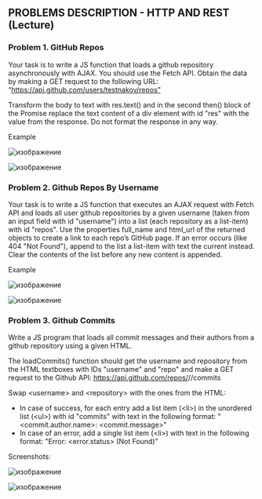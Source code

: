 ## PROBLEMS DESCRIPTION - HTTP AND REST (Lecture)


### Problem 1. GitHub Repos

Your task is to write a JS function that loads a github repository asynchronously with AJAX. You should use the Fetch API. Obtain the data by making  a GET request to the following URL: “https://api.github.com/users/testnakov/repos”

Transform the body to text with res.text() and in the second then() block of the Promise replace the text content of a div element with id "res" with the value from the response. Do not format the response in any way.

Example

![изображение](https://user-images.githubusercontent.com/82647282/229606185-c4fdb69e-2caf-40e6-9964-b49eb1faa6a0.png)

![изображение](https://user-images.githubusercontent.com/82647282/229606198-505bda52-73f7-41f2-8412-80c8c46ba736.png)

### Problem 2. Github Repos By Username

Your task is to write a JS function that executes an AJAX request with Fetch API and loads all user github repositories by a given username (taken from an input field with id "username") into a list (each repository as a list-item) with id "repos". Use the properties full_name and html_url of the returned objects to create a link to each repo’s GitHub page. If an error occurs (like 404 "Not Found"), append to the list a list-item with text the current instead. Clear the contents of the list before any new content is appended.

Example

![изображение](https://user-images.githubusercontent.com/82647282/229606564-0d4cbe6f-626a-4858-a039-8585177247ad.png)

![изображение](https://user-images.githubusercontent.com/82647282/229606579-15cc4f14-4f33-4cbd-92de-9c0753f0fd76.png)

### Problem 3. Github Commits

Write a JS program that loads all commit messages and their authors from a github repository using a given HTML. 

The loadCommits() function should get the username and repository from the HTML textboxes with IDs "username" and "repo" and make a GET request to the Github API: https://api.github.com/repos/<username>/<repository>/commits

Swap \<username\> and \<repository\> with the ones from the HTML:

  +	In case of success, for each entry add a list item (\<li\>) in the unordered list (\<ul\>) with id "commits" with text in the following format: "\<commit.author.name\>: \<commit.message\>" 
  +	In case of an error, add a single list item (\<li\>) with text in the following format: "Error: \<error.status\> (Not Found)"

Screenshots:

![изображение](https://user-images.githubusercontent.com/82647282/229606950-ba648004-c7a5-43fb-8f28-3bb2d2c1b513.png)

![изображение](https://user-images.githubusercontent.com/82647282/229606982-67bd228a-b35a-464d-9ff9-1a3188dd7e74.png)